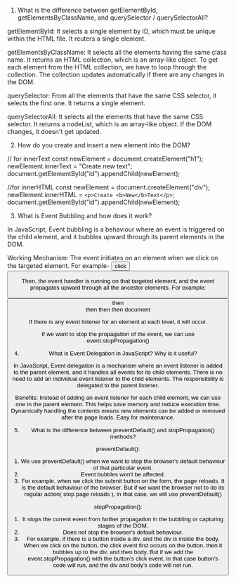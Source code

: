 
1. What is the difference between getElementById, getElementsByClassName, and querySelector / querySelectorAll?

getElementById: It selects a single element by ID, which must be unique within the HTML file. It reuters a single element. 

getElementsByClassName: It selects all the elements having the same class name. It returns an HTML collection, which is an array-like object. To get each element from the HTML collection,
we have to loop through the collection. The collection updates automatically if there are any changes in the DOM.

querySelector: From all the elements that have the same CSS selector, it selects the first one. It returns a single element.

querySelectorAll:  It selects all the elements that have the same CSS selector. It returns a nodeList, which is an array-like object. If the DOM changes, it doesn't get updated. 


2. How do you create and insert a new element into the DOM?

// for innerText
const newElement = document.createElement("h1"); 
newElement.innerText = "Create new text";
document.getElementById("id").appendChild(newElement);

//for innerHTML
const newElement = document.createElement("div"); 
newElement.innerHTML = `<p>Create <b>New</b>Text</p>`;
document.getElementById("id").appendChild(newElement);


3. What is Event Bubbling and how does it work?

In JavaScript, Event bubbling is a behaviour where an event is triggered on the child element, and it bubbles upward through its parent elements in the DOM.

Working Mechanism:
The event initiates on an element when we click on the targeted element. For example- 
<button> click <button>

Then, the event handler is running on that targeted element, and the event propagates upward through all the ancestor elements. 
For example: <button> then <div> then <body> then <html> then document

If there is any event listener for an element at each level, it will occur.

If we want to stop the propagation of the event, we can use event.stopPropagation()


4. What is Event Delegation in JavaScript? Why is it useful?

In JavaScript, Event delegation is a mechanism where an event listener is added to the parent element, and it handles all events for its child elements. There is no need to add an individual event listener
to the child elements. The responsibility is delegated to the parent listener.

Benefits:
Instead of adding an event listener for each child element, we can use one in the parent element. This helps save memory and reduce execution time.
Dynamically handling the contents means new elements can be added or removed after the page loads.
Easy for maintenance.


5. What is the difference between preventDefault() and stopPropagation() methods?

preventDefault(): 
1. We use preventDefault() when we want to stop the browser's default behaviour of that particular event. 
2. Event bubbles won't be affected.
3. For example, when we click the submit button on the form, the page reloads. It is the default behaviour of the browser. But if we want the browser not to do its regular action( stop page reloads ), 
in that case, we will use preventDefault()

stopPropagation(): 
1. It stops the current event from further propagation in the bubbling or capturing stages of the DOM. 
2. Does not stop the browser's default behaviour.
3. For example, if there is a button inside a div, and the div is inside the body. When we click on the button, the click event first occurs on the button, then it bubbles up to the div, and then body. 
But if we add the event.stopPropagation() with the button’s click event, in that case button’s code will run, and the div and body’s code will not run.



